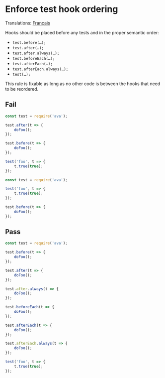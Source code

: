 # Enforce test hook ordering

Translations: [Français](https://github.com/avajs/ava-docs/blob/main/fr_FR/related/eslint-plugin-ava/docs/rules/hooks-order.md)

Hooks should be placed before any tests and in the proper semantic order:

- `test.before(…);`
- `test.after(…);`
- `test.after.always(…);`
- `test.beforeEach(…);`
- `test.afterEach(…);`
- `test.afterEach.always(…);`
- `test(…);`

This rule is fixable as long as no other code is between the hooks that need to be reordered.


## Fail

```js
const test = require('ava');

test.after(t => {
	doFoo();
});

test.before(t => {
	doFoo();
});

test('foo', t => {
	t.true(true);
});
```

```js
const test = require('ava');

test('foo', t => {
	t.true(true);
});

test.before(t => {
	doFoo();
});
```


## Pass

```js
const test = require('ava');

test.before(t => {
	doFoo();
});

test.after(t => {
	doFoo();
});

test.after.always(t => {
	doFoo();
});

test.beforeEach(t => {
	doFoo();
});

test.afterEach(t => {
	doFoo();
});

test.afterEach.always(t => {
	doFoo();
});

test('foo', t => {
	t.true(true);
});
```
